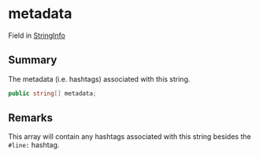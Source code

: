 # metadata

Field in [StringInfo](yarn.compiler.stringinfo.md)

## Summary

The metadata (i.e. hashtags) associated with this string.

```csharp
public string[] metadata;
```

## Remarks

This array will contain any hashtags associated with this string besides the `#line:` hashtag.
